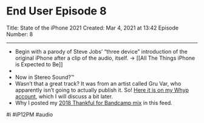 # End User Episode 8
Title: State of the iPhone 2021
Created: Mar 4, 2021 at 13:42
Episode Number: 8
- - - -
* Begin with a parody of Steve Jobs’ “three device” introduction of the original iPhone after a clip of the audio, itself. -> [[All The Things iPhone is Expected to Be]]
* 
* Now in Stereo Sound?™
* Wasn’t that a great track? It was from an artist called Gru Var, who apparently isn’t going to actually publish it. So! [Here it is on my Whyp account](https://whyp.it/t/gru-var-tno-58464), which I will discuss a bit later.
* Why I posted my [2018 Thankful for Bandcamp mix](https://anchor.fm/davidblue/episodes/kfl-f-bdc-2018-ix-enbkuu) in this feed.

#i #iP12PM #audio